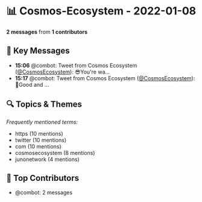 # 📊 Cosmos-Ecosystem - 2022-01-08
**2 messages** from **1 contributors**

## 💬 Key Messages
- **15:06** @combot: Tweet from Cosmos Ecosystem ([@CosmosEcosystem](https://twitter.com/CosmosEcosystem)):
😎You're wa...
- **15:17** @combot: Tweet from Cosmos Ecosystem ([@CosmosEcosystem](https://twitter.com/CosmosEcosystem)):
👀Good and ...

## 🔍 Topics & Themes
*Frequently mentioned terms:*
- https (10 mentions)
- twitter (10 mentions)
- com (10 mentions)
- cosmosecosystem (8 mentions)
- junonetwork (4 mentions)

## 👥 Top Contributors
- @combot: 2 messages